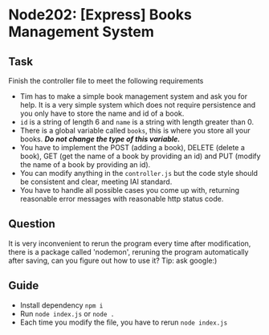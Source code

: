 # Node202: [Express] Books Management System

## Task
Finish the controller file to meet the following requirements
- Tim has to make a simple book management system and ask you for help. It is a very simple system which does not require persistence and you only have to store the name and id of a book.
- `id` is a string of length 6 and `name` is a string with length greater than 0.
- There is a global variable called `books`, this is where you store all your books. ***Do not change the type of this variable.***
- You have to implement the POST (adding a book), DELETE (delete a book), GET (get the name of a book by providing an id) and PUT (modify the name of a book by providing an id).
- You can modify anything in the `controller.js` but the code style should be consistent and clear, meeting IAI standard.
- You have to handle all possible cases you come up with, returning reasonable error messages with reasonable http status code.

## Question
It is very inconvenient to rerun the program every time after modification, there is a package called 'nodemon', reruning the program automatically after saving, can you figure out how to use it?
Tip: ask google:)

## Guide

- Install dependency `npm i`
- Run `node index.js` or `node .`
- Each time you modify the file, you have to rerun `node index.js`
